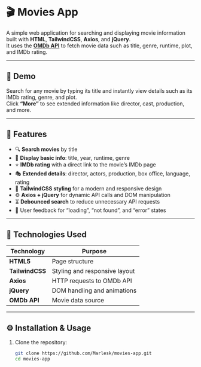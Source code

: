 # 🎬 Movies App

A simple web application for searching and displaying movie information built with **HTML**, **TailwindCSS**, **Axios**, and **jQuery**.  
It uses the **[OMDb API](https://www.omdbapi.com/)** to fetch movie data such as title, genre, runtime, plot, and IMDb rating.

---

## 🚀 Demo

Search for any movie by typing its title and instantly view details such as its IMDb rating, genre, and plot.  
Click **“More”** to see extended information like director, cast, production, and more.

---

## 🧠 Features

- 🔍 **Search movies** by title  
- 🧾 **Display basic info**: title, year, runtime, genre  
- ⭐ **IMDb rating** with a direct link to the movie’s IMDb page  
- 🎭 **Extended details**: director, actors, production, box office, language, rating  
- 🎨 **TailwindCSS styling** for a modern and responsive design  
- ⚙️ **Axios + jQuery** for dynamic API calls and DOM manipulation  
- ⏳ **Debounced search** to reduce unnecessary API requests  
- 🧡 User feedback for “loading”, “not found”, and “error” states  

---

## 🧩 Technologies Used

| Technology | Purpose |
|-------------|----------|
| **HTML5** | Page structure |
| **TailwindCSS** | Styling and responsive layout |
| **Axios** | HTTP requests to OMDb API |
| **jQuery** | DOM handling and animations |
| **OMDb API** | Movie data source |

---

## ⚙️ Installation & Usage

1. Clone the repository:
   ```bash
   git clone https://github.com/Marlesk/movies-app.git
   cd movies-app
